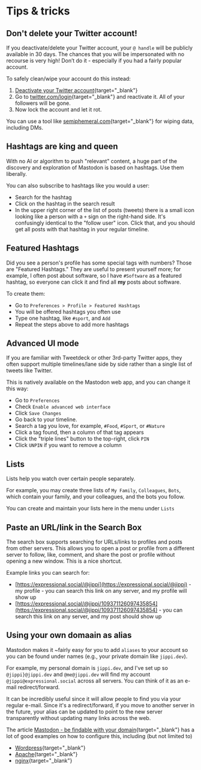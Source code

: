 # Tips & tricks

## Don't delete your Twitter account!

If you deactivate/delete your Twitter account, your `@ handle` will be publicly available in 30 days. The chances that you will be impersonated with no recourse is very high! Don’t do it - especially if you had a fairly popular account.

To safely clean/wipe your account do this instead:

1. [Deactivate your Twitter account](https://twitter.com/settings/deactivate){target="_blank"}
2. Go to [twitter.com/login](https://twitter.com/login){target="_blank"} and reactivate it. All of your followers will be gone.
3. Now lock the account and let it rot.

You can use a tool like [semiphemeral.com](https://semiphemeral.com/){target="_blank"} for wiping data, including DMs.

## Hashtags are king and queen

With no AI or algorithm to push "relevant" content, a huge part of the discovery and exploration of Mastodon is based on hashtags. Use them liberally.

You can also subscribe to hashtags like you would a user:

- Search for the hashtag
- Click on the hashtag in the search result
- In the upper right corner of the list of posts (tweets) there is a small icon looking like a person with a `+` sign on the right-hand side. It's confusingly identical to the "follow user" icon. Click that, and you should get all posts with that hashtag in your regular timeline.

## Featured Hashtags

Did you see a person's profile has some special tags with numbers? Those are "Featured Hashtags." They are useful to present yourself more; for example, I often post about software, so I have `#Software` as a featured hashtag, so everyone can click it and find all **my** posts about software.

To create them:

- Go to `Preferences > Profile > Featured Hashtags`
- You will be offered hashtags you often use
- Type one hashtag, like `#sport`, and `Add`
- Repeat the steps above to add more hashtags

## Advanced UI mode

If you are familiar with Tweetdeck or other 3rd-party Twitter apps, they often support multiple timelines/lane side by side rather than a single list of tweets like Twitter.

This is natively available on the Mastodon web app, and you can change it this way:

- Go to `Preferences`
- Check `Enable advanced web interface`
- Click `Save Changes`
- Go back to your timeline.
- Search a tag you love, for example, `#Food`, `#Sport`, or `#Nature`
- Click a tag found, then a column of that tag appears
- Click the "triple lines" button to the top-right, click `PIN`
- Click `UNPIN` if you want to remove a column

## Lists

Lists help you watch over certain people separately.

For example, you may create three lists of `My Family`, `Colleagues`, `Bots`, which contain your family, and your colleagues, and the bots you follow.

You can create and maintain your lists here in the menu under `Lists`

## Paste an URL/link in the Search Box

The search box supports searching for URLs/links to profiles and posts from other servers. This allows you to open a post or profile from a different server to follow, like, comment, and share the post or profile without opening a new window. This is a nice shortcut.

Example links you can search for:

- [https://expressional.social/@jippi](https://expressional.social/@jippi) - my profile - you can search this link on any server, and my profile will show up
- [https://expressional.social/@jippi/109371126097435854](https://expressional.social/@jippi/109371126097435854) - you can search this link on any server, and my post should show up

## Using your own domaain as alias

Mastodon makes it ~fairly easy for you to add `aliases` to your account so you can be found under names (e.g., your private domain like `jippi.dev`).

For example, my personal domain is `jippi.dev`, and I've set up so `@jippi}@jippi.dev` and `@me@jippi.dev` will find my account `@jippi@expressional.social` across all servers. You can think of it as an e-mail redirect/forward.

It can be incredibly useful since it will allow people to find you via your regular e-mail. Since it's a redirect/forward, if you move to another server in the future, your alias can be updated to point to the new server transparently without updating many links across the web.

The article [Mastodon - be findable with your domain](https://johnmu.com/2022-mastodon-for-your-domain/){target="_blank"} has a lot of good examples on how to configure this, including (but not limited to)

- [Wordpress](https://johnmu.com/2022-mastodon-for-your-domain/#wordpress){target="_blank"}
- [Apache](https://johnmu.com/2022-mastodon-for-your-domain/#apache--co){target="_blank"}
- [nginx](https://gist.github.com/dwsmart/b9733545030cde7451f8688538b945ab){target="_blank"}
